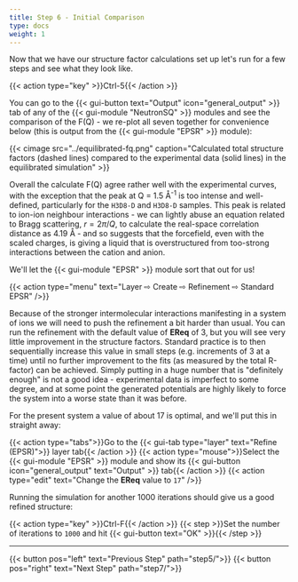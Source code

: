 ```yaml
---
title: Step 6 - Initial Comparison
type: docs
weight: 1
---
```


Now that we have our structure factor calculations set up let's run for a few steps and see what they look like.

{{< action type="key" >}}Ctrl-5{{< /action >}}

You can go to the {{< gui-button text="Output" icon="general_output" >}} tab of any of the {{< gui-module "NeutronSQ" >}} modules and see the comparison of the F(Q) - we re-plot all seven together for convenience below (this is output from the {{< gui-module "EPSR" >}} module):

{{< cimage src="../equilibrated-fq.png" caption="Calculated total structure factors (dashed lines) compared to the experimental data (solid lines) in the equilibrated simulation" >}}

Overall the calculate F(Q) agree rather well with the experimental curves, with the exception that the peak at Q = 1.5 &#8491;<sup>-1</sup> is too intense and well-defined, particularly for the `H3D8-D` and `H3D8-D` samples. This peak is related to ion-ion neighbour interactions - we can lightly abuse an equation related to Bragg scattering, $r = 2 \pi / Q$, to calculate the real-space correlation distance as 4.19 &#8491; - and so suggests that the forcefield, even with the scaled charges, is giving a liquid that is overstructured from too-strong interactions between the cation and anion.

We'll let the {{< gui-module "EPSR" >}} module sort that out for us!

{{< action type="menu" text="Layer &#8680; Create &#8680; Refinement &#8680; Standard EPSR" />}}

Because of the stronger intermolecular interactions manifesting in a system of ions we will need to push the refinement a bit harder than usual. You can run the refinement with the default value of **EReq** of 3, but you will see very little improvement in the structure factors. Standard practice is to then sequentially increase this value in small steps (e.g. increments of 3 at a time) until no further improvement to the fits (as measured by the total R-factor) can be achieved. Simply putting in a huge number that is "definitely enough" is not a good idea - experimental data is imperfect to some degree, and at some point the generated potentials are highly likely to force the system into a worse state than it was before.

For the present system a value of about 17 is optimal, and we'll put this in straight away:

{{< action type="tabs">}}Go to the {{< gui-tab type="layer" text="Refine (EPSR)">}} layer tab{{< /action >}}
{{< action type="mouse">}}Select the {{< gui-module "EPSR" >}} module and show its {{< gui-button icon="general_output" text="Output" >}} tab{{< /action >}}
{{< action type="edit" text="Change the **EReq** value to `17`" />}}

Running the simulation for another 1000 iterations should give us a good refined structure:

{{< action type="key" >}}Ctrl-F{{< /action >}}
{{< step >}}Set the number of iterations  to `1000` and hit {{< gui-button text="OK" >}}{{< /step >}}

* * *
{{< button pos="left" text="Previous Step" path="step5/">}}
{{< button pos="right" text="Next Step" path="step7/">}}
